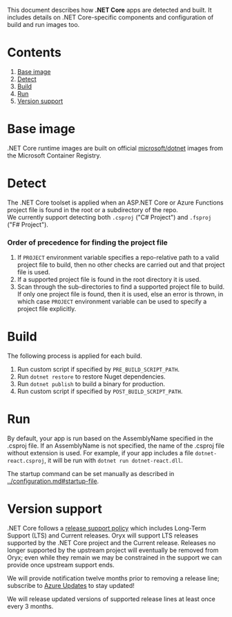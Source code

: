 This document describes how **.NET Core** apps are detected and built. It
includes details on .NET Core-specific components and configuration of build
and run images too.

# Contents

1. [Base image](#base-image)
1. [Detect](#detect)
1. [Build](#build)
1. [Run](#run)
1. [Version support](#version-support)

# Base image

.NET Core runtime images are built on official [microsoft/dotnet][] images from
the Microsoft Container Registry.

[microsoft/dotnet]: https://hub.docker.com/_/microsoft-dotnet-core

# Detect

The .NET Core toolset is applied when an ASP.NET Core or Azure Functions project file is found
in the root or a subdirectory of the repo.   
We currently support detecting both `.csproj` ("C# Project") and `.fsproj` ("F# Project").

### Order of precedence for finding the project file
1. If `PROJECT` environment variable specifies a repo-relative path to a valid project file to build,
then no other checks are carried out and that project file is used.
2. If a supported project file is found in the root directory it is used.
3. Scan through the sub-directories to find a supported project file to build. If only one project file is found,
then it is used, else an error is thrown, in which case `PROJECT` environment variable can be used to specify a project file explicitly.

# Build

The following process is applied for each build.

1. Run custom script if specified by `PRE_BUILD_SCRIPT_PATH`.
1. Run `dotnet restore` to restore Nuget dependencies.
1. Run `dotnet publish` to build a binary for production.
1. Run custom script if specified by `POST_BUILD_SCRIPT_PATH`.

# Run

By default, your app is run based on the AssemblyName specified in the .csproj
file. If an AssemblyName is not specified, the name of the .csproj file without
extension is used. For example, if your app includes a file
`dotnet-react.csproj`, it will be run with `dotnet run dotnet-react.dll`.

The startup command can be set manually as described in
[../configuration.md#startup-file](../configuration.md#startup=file).

# Version support

.NET Core follows a [release support policy][] which includes Long-Term Support
(LTS) and Current releases.  Oryx will support LTS releases supported by the
.NET Core project and the Current release. Releases no longer supported by the
upstream project will eventually be removed from Oryx; even while they remain
we may be constrained in the support we can provide once upstream support ends.

We will provide notification twelve months prior to removing a release line;
subscribe to [Azure Updates][] to stay updated!

We will release updated versions of supported release lines at least
once every 3 months.

[release support policy]: https://dotnet.microsoft.com/platform/support/policy/dotnet-core
[Azure Updates]: https://azure.microsoft.com/updates/
